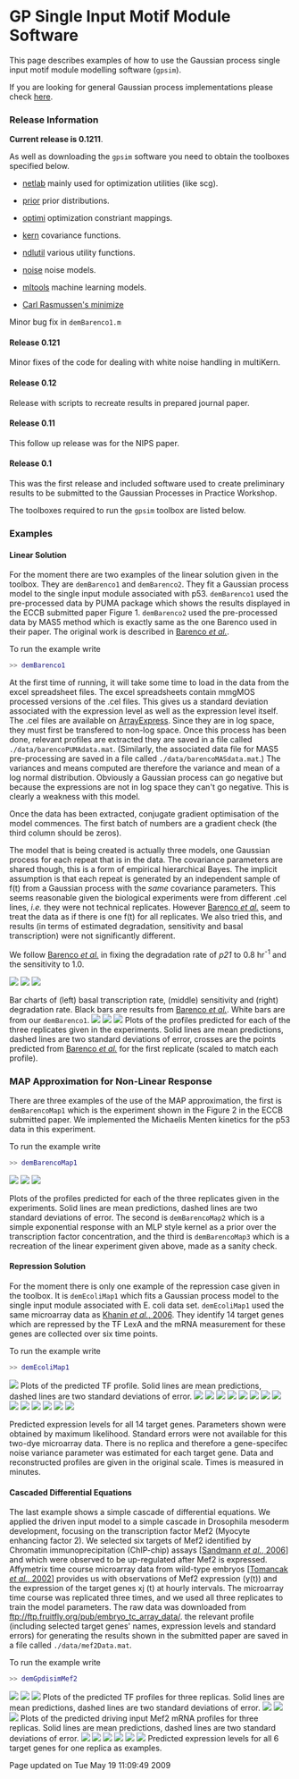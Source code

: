 
GP Single Input Motif Module Software
=====================================

This page describes examples of how to use the Gaussian process single input motif module modelling software (`gpsim`).

If you are looking for general Gaussian process implementations please check [here](/gpsoftware.html).

### Release Information

**Current release is 0.1211**.

As well as downloading the `gpsim` software you need to obtain the toolboxes specified below. 

- [netlab](https://github.com/sods/netlab) mainly used for optimization utilities (like scg).

- [prior](https://github.com/SheffieldML/prior) prior distributions.
- [optimi](https://github.com/SheffieldML/optimi) optimization constriant mappings.
- [kern](https://github.com/SheffieldML/kern) covariance functions.
- [ndlutil](https://github.com/SheffieldML/ndlutil) various utility functions.
- [noise](https://github.com/SheffieldML/noise) noise models.
- [mltools](https://github.com/SheffieldML/mltools) machine learning models.

- [Carl Rasmussen's minimize](http://learning.eng.cam.ac.uk/carl/code/minimize/minimize.m)

Minor bug fix in `demBarenco1.m`

#### Release 0.121

Minor fixes of the code for dealing with white noise handling in multiKern.

#### Release 0.12

Release with scripts to recreate results in prepared journal paper.

#### Release 0.11

This follow up release was for the NIPS paper.

#### Release 0.1

This was the first release and included software used to create preliminary results to be submitted to the Gaussian Processes in Practice Workshop.

The toolboxes required to run the `gpsim` toolbox are listed below.

### Examples

#### Linear Solution

For the moment there are two examples of the linear solution given in the toolbox. They are `demBarenco1` and `demBarenco2`. They fit a Gaussian process model to the single input module associated with p53. `demBarenco1` used the pre-processed data by PUMA package which shows the results displayed in the ECCB submitted paper Figure 1. `demBarenco2` used the pre-processed data by MAS5 method which is exactly same as the one Barenco used in their paper. The original work is described in [Barenco *et al.*](http://www.cs.man.ac.uk/neill-bin/publications/bibpage.cgi?keyName=Barenco:ranked06&printAbstract=1).

To run the example write

```matlab
>> demBarenco1
```

At the first time of running, it will take some time to load in the data from the excel spreadsheet files. The excel spreadsheets contain mmgMOS processed versions of the .cel files. This gives us a standard deviation associated with the expression level as well as the expression level itself. The .cel files are available on [ArrayExpress](http://www.ebi.ac.uk/arrayexpress/). Since they are in log space, they must first be transfered to non-log space. Once this process has been done, relevant profiles are extracted they are saved in a file called `./data/barencoPUMAdata.mat`. (Similarly, the associated data file for MAS5 pre-processing are saved in a file called `./data/barencoMASdata.mat`.) The variances and means computed are therefore the variance and mean of a log normal distribution. Obviously a Gaussian process can go negative but because the expressions are not in log space they can't go negative. This is clearly a weakness with this model.

Once the data has been extracted, conjugate gradient optimisation of the model commences. The first batch of numbers are a gradient check (the third column should be zeros).

The model that is being created is actually three models, one Gaussian process for each repeat that is in the data. The covariance parameters are shared though, this is a form of empirical hierarchical Bayes. The implicit assumption is that each repeat is generated by an independent sample of f(t) from a Gaussian process with the *same* covariance parameters. This seems reasonable given the biological experiments were from different .cel lines, *i.e.* they were not technical replicates. However [Barenco *et al.*](http://ml.sheffield.ac.uk/~neil/cgi-bin/publications/bibpage.cgi?keyName=Barenco:ranked06&printAbstract=1) seem to treat the data as if there is one f(t) for all replicates. We also tried this, and results (in terms of estimated degradation, sensitivity and basal transcription) were not significantly different.

We follow [Barenco *et al.*](http://ml.sheffield.ac.uk/~neil/cgi-bin/publications/bibpage.cgi?keyName=Barenco:ranked06&printAbstract=1) in fixing the degradation rate of *p21* to 0.8 hr<sup>-1</sup> and the sensitivity to 1.0.

![](./diagrams/demBarenco1_basal.png)
 ![](./diagrams/demBarenco1_sensitivity.png)
 ![](./diagrams/demBarenco1_decay.png)

Bar charts of (left) basal transcription rate, (middle) sensitivity and (right) degradation rate. Black bars are results from [Barenco *et al.*](http://ml.sheffield.ac.uk/~neil/cgi-bin/publications/bibpage.cgi?keyName=Barenco:ranked06&printAbstract=1). White bars are from our `demBarenco1`.
![](./diagrams/demBarenco1_profile1.png)
 ![](./diagrams/demBarenco1_profile2.png)
 ![](./diagrams/demBarenco1_profile3.png)
Plots of the profiles predicted for each of the three replicates given in the experiments. Solid lines are mean predictions, dashed lines are two standard deviations of error, crosses are the points predicted from [Barenco *et al.*](http://ml.sheffield.ac.uk/~neil/cgi-bin/publications/bibpage.cgi?keyName=Barenco:ranked06&printAbstract=1) for the first replicate (scaled to match each profile).

### MAP Approximation for Non-Linear Response

There are three examples of the use of the MAP approximation, the first is `demBarencoMap1` which is the experiment shown in the Figure 2 in the ECCB submitted paper. We implemented the Michaelis Menten kinetics for the p53 data in this experiment.

To run the example write

```matlab
>> demBarencoMap1 
```

![](./diagrams/demBarencoMapMLPAct3Mlpmulti_profile1_slide.png)
 ![](./diagrams/demBarencoMapMLPAct3Mlpmulti_profile2_slide.png)
 ![](./diagrams/demBarencoMapMLPAct3Mlpmulti_profile3_slide.png)

Plots of the profiles predicted for each of the three replicates given in the experiments. Solid lines are mean predictions, dashed lines are two standard deviations of error.
The second is `demBarencoMap2` which is a simple exponential response with an MLP style kernel as a prior over the transcription factor concentration, and the third is `demBarencoMap3` which is a recreation of the linear experiment given above, made as a sanity check.

#### Repression Solution

For the moment there is only one example of the repression case given in the toolbox. It is `demEcoliMap1` which fits a Gaussian process model to the single input module associated with E. coli data set. `demEcoliMap1` used the same microarray data as [Khanin *et al.*, 2006](http://ml.sheffield.ac.uk/~neil/cgi-bin/publications/bibpage.cgi?keyName=Khanin:repression06&printAbstract=1). They identify 14 target genes which are repressed by the TF LexA and the mRNA measurement for these genes are collected over six time points.

To run the example write

```matlab
>> demEcoliMap1 
```

![](./diagrams/demMapFullEcoliOptimInit4Translatemulti_profile1_slide.png)
Plots of the predicted TF profile. Solid lines are mean predictions, dashed lines are two standard deviations of error.
![](./diagrams/demMapFullEcoliOptimInit4Translatemulti_ExprsProfile_Rep1_Gene1.png)
 ![](./diagrams/demMapFullEcoliOptimInit4Translatemulti_ExprsProfile_Rep1_Gene2.png)
 ![](./diagrams/demMapFullEcoliOptimInit4Translatemulti_ExprsProfile_Rep1_Gene3.png)
 ![](./diagrams/demMapFullEcoliOptimInit4Translatemulti_ExprsProfile_Rep1_Gene4.png)
 ![](./diagrams/demMapFullEcoliOptimInit4Translatemulti_ExprsProfile_Rep1_Gene5.png)
 ![](./diagrams/demMapFullEcoliOptimInit4Translatemulti_ExprsProfile_Rep1_Gene6.png)
 ![](./diagrams/demMapFullEcoliOptimInit4Translatemulti_ExprsProfile_Rep1_Gene7.png)
 ![](./diagrams/demMapFullEcoliOptimInit4Translatemulti_ExprsProfile_Rep1_Gene8.png)
 ![](./diagrams/demMapFullEcoliOptimInit4Translatemulti_ExprsProfile_Rep1_Gene9.png)
 ![](./diagrams/demMapFullEcoliOptimInit4Translatemulti_ExprsProfile_Rep1_Gene10.png)
 ![](./diagrams/demMapFullEcoliOptimInit4Translatemulti_ExprsProfile_Rep1_Gene11.png)
 ![](./diagrams/demMapFullEcoliOptimInit4Translatemulti_ExprsProfile_Rep1_Gene12.png)
 ![](./diagrams/demMapFullEcoliOptimInit4Translatemulti_ExprsProfile_Rep1_Gene13.png)
 ![](./diagrams/demMapFullEcoliOptimInit4Translatemulti_ExprsProfile_Rep1_Gene14.png)

Predicted expression levels for all 14 target genes. Parameters shown were obtained by maximum likelihood. Standard errors were not available for this two-dye microarray data. There is no replica and therefore a gene-specifec noise variance parameter was estimated for each target gene. Data and reconstructed profiles are given in the original scale. Times is measured in minutes.
#### Cascaded Differential Equations

The last example shows a simple cascade of differential equations. We applied the driven input model to a simple cascade in Drosophila mesoderm development, focusing on the transcription factor Mef2 (Myocyte enhancing factor 2). We selected six targets of Mef2 identified by Chromatin immunoprecipitation (ChIP-chip) assays [[Sandmann *et al.*, 2006](http://ml.sheffield.ac.uk/~neil/cgi-bin/publications/bibpage.cgi?keyName=Sandmann:temporal06&printAbstract=1)] and which were observed to be up-regulated after Mef2 is expressed. Affymetrix time course microarray data from wild-type embryos [[Tomancak *et al.*, 2002](http://ml.sheffield.ac.uk/~neil/cgi-bin/publications/bibpage.cgi?keyName=Tomancak:systematic02&printAbstract=1)] provides us with observations of Mef2 expression (y(t)) and the expression of the target genes xj (t) at hourly intervals. The microarray time course was replicated three times, and we used all three replicates to train the model parameters. The raw data was downloaded from <ftp://ftp.fruitfly.org/pub/embryo_tc_array_data/>. the relevant profile (including selected target genes' names, expression levels and standard errors) for generating the results shown in the submitted paper are saved in a file called `./data/mef2Data.mat`.

To run the example write

```matlab
>> demGpdisimMef2 
```

![](./diagrams/demMef2Dros2TF_profile_Rep1.png)
 ![](./diagrams/demMef2Dros2TF_profile_Rep2.png)
 ![](./diagrams/demMef2Dros2TF_profile_Rep3.png)
Plots of the predicted TF profiles for three replicas. Solid lines are mean predictions, dashed lines are two standard deviations of error.
![](./diagrams/demMef2Dros2_ExprsProfile_Rep1_Gene1.png)
 ![](./diagrams/demMef2Dros2_ExprsProfile_Rep2_Gene1.png)
 ![](./diagrams/demMef2Dros2_ExprsProfile_Rep3_Gene1.png)
Plots of the predicted driving input Mef2 mRNA profiles for three replicas. Solid lines are mean predictions, dashed lines are two standard deviations of error.
![](./diagrams/demMef2Dros2_ExprsProfile_Rep1_Gene2.png)
 ![](./diagrams/demMef2Dros2_ExprsProfile_Rep1_Gene3.png)
 ![](./diagrams/demMef2Dros2_ExprsProfile_Rep1_Gene4.png)
 ![](./diagrams/demMef2Dros2_ExprsProfile_Rep1_Gene5.png)
 ![](./diagrams/demMef2Dros2_ExprsProfile_Rep1_Gene6.png)
 ![](./diagrams/demMef2Dros2_ExprsProfile_Rep1_Gene7.png)
Predicted expression levels for all 6 target genes for one replica as examples.

Page updated on Tue May 19 11:09:49 2009


